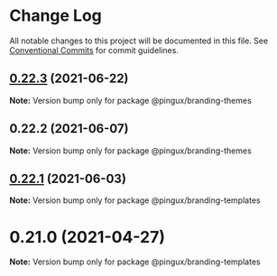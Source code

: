 # Change Log

All notable changes to this project will be documented in this file.
See [Conventional Commits](https://conventionalcommits.org) for commit guidelines.

## [0.22.3](https://gitlab.corp.pingidentity.com/ux/pingux/compare/@pingux/branding-themes@0.22.2...@pingux/branding-themes@0.22.3) (2021-06-22)

**Note:** Version bump only for package @pingux/branding-themes





## 0.22.2 (2021-06-07)

**Note:** Version bump only for package @pingux/branding-themes





## [0.22.1](https://gitlab.corp.pingidentity.com/ux/pingux/compare/@pingux/branding-templates@0.22.0...@pingux/branding-templates@0.22.1) (2021-06-03)

**Note:** Version bump only for package @pingux/branding-templates





# 0.21.0 (2021-04-27)

**Note:** Version bump only for package @pingux/branding-templates
